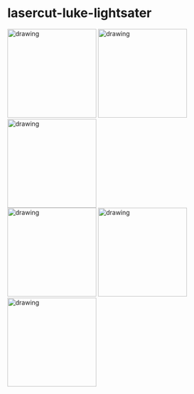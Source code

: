 # lasercut-luke-lightsater

<div>
  <span>
  <img src="https://lh3.googleusercontent.com/o5JJc61JiLgZcLMpGKH_HN7p9FJNB6dV0iqKNALLnac7a8JjHleLMjdD_IV5gUUqEeWk62VkudzCpFlyYkNtlONJGZWbF8jbVJRPVfMMt0rtGW-aAusSfYiAPTYiE0KuQU1DyvQt2w=s915-no" alt="drawing" width="200"/>
  </span>
  <span>
  <img src="https://lh3.googleusercontent.com/Ot-PGdkVqfMzaOKD8eXzMex0EkHQJ6ZXXE9e34uYBkaxr7FkvMJDudv4XM0xdlkIStbkzuOZlzLi2ems1-CgvSe19dy9SWNyXUAPXtDosDVVAbAbFnBVw9LbIJ5NVunuaIlp26_8pmQWBqveKYZVlGN7wsVO9BpijjFb__EvWJ6JNNO4JsEQL89FFzte4reuypJZUVuuUOvSXCO-1KI4jcMLhhVadd3Se1L88SNigs9G9VBTmsBrC55Rc1vrMWZSDOPkpOYn52HsN3KxEYv7zZJzjjvhIt6dLXuVd3DNTvjzt29dBcxb5GzqceFgkZcSaoaGKVYAFwELOu9FtSsv_gbMaOjzi78Tep3Qgr8RbXX1mnA7AJZPwQHGEV36LRPzchz0VZ1nr1oAvPUYz5VIOYzRmM0RZQjle_jyAhEwgUQhmqxGoyWF0YtVCM-X1HKBbh9U2j7zsQosvpHk6yy-vctQJsk0RK5lSnCrxBsSVV5Up-OEqR3VRxaIlnBgIqEy6Ib9O_8x_5775rHXPOQDha9fTIjKbp9q1TUKJBsfSP5Wl6EytfxqCKlhXcvBmTcap4uXiO_oB9vxFcXmj3hL2f2VLrNL8l3TMYBvNInkHT04AeOTlyWAJtN74lkylRILghtD8zvXGV3YZpPI93Kq5hPvOma7HIv1quytd7IBBvqQHsE87dM-81cMvyufIs6o3PH81Qwli5Y4bYUmBmyoP-wH=s915-no" alt="drawing" width="200"/>
  </span>
  <span>
  <img src="https://lh3.googleusercontent.com/cL3qiWPxysv2CJ8ZKaI73qeplpiRXeTRc5y03Ybm7bUYlNB3Dg9fh0Fvfp_ghySXSY44MWhxqvEd-fua766Rrw7Q05cw3p2_iN7xFJQUCVl41r17AUwenNM0damknM7WYpJetj3Qam-jEfTXugZhyYeLjSzOO3PlpoFmq18CmOpZWgZzDvhbym5oNX1waeISybUZ0Gz7Bt-pHvpUzYWjZYSiZJA1Lw0WUeUHQUMWYhM67QPYIRUTos_cVkaDuRr9dbt8pThxO2QK5UoVQsoXVch6KuaJLJoFtbD3XF15nc7M_pqi_nytOVugJcwTzpscQZzzdAAn9n67uApJAJFCqlsE9YTEq_ly87PpTFoE1t7KurXaCcQzExSyzqv80z5__y_Be4USZZthjQsrQYMo0JFyucBTOEHApMEBVTKFdD8LrP6obHMYpzn3k39AlN4IygowNNs0_Gf68R4jHHvnK5lhB_caWpNbCbM2Rho6ZBKmUYmKPbdVYtrJ4tV3rNwtzSd7StEBPnPrHCtZnPrkhYE0RSrGLZAxVOi-DhhLtzAhC8zbIKRx3KKG7qweUYWQMp7OplGdBMwFkxFuO6-dPmkTnki2Mn6q2IigeMz3IoO6Q0wSRlpfYbtQck678z7NVwh-HA5zp26WWapo4tPFLGhHD2LdAfop9oq_MguWpGJAi1CBat3jaziXxO0ScOJjDRHtzspVs2BKrDNuHF6oxzEp=s915-no" alt="drawing" width="200"/>
  </span>
</div>
  <span>
      <img src="https://lh3.googleusercontent.com/ScDZsH87kJrDzyCIXV-WY3mm1sG8_ZdHX2E1VKkEAbD8Puyoe672P5Qvo6YcAraP4AnnO6wOh9Gf20maHTJTHXG7kwACEhKkJszjky9jNHylvesM2GHBINuUhf7XDYOrD1LST76aZ28J7eI9V-W6S04GdUOFUZIIW-KY9BPHKoTGjmJrlYp-M-HUI9Cg6B7QdtVNjcTulN4RKOkrXCMcz6EWuBo-3Ns1WblXGwGALxIclJ76LhT3EgS95j2gGKHG98hj7Egn_SsGQ1w-DUKDbNXy-pBsFfruTgooW1RqHgTN7xx45FPV5_xSaOnlqwIMdc9K8aOuJvsOkD0I0dQo_lCQLuJR2grKxhnNx6tqMTmY2-3IzGCfC8fptujs1ztPWnH-zxcba4Fxgm4dnhCom9lhTcpz-rtakEIqBDvR0X_Jj_7_VRg72bp9hxmbp_6HEhS73yamcZId3hlH-eLFsYIHbD03geMckboD144XHAE3NWwq9nSO8ppfkYiOeedIn8jg1dfhZnI6KSdNROHb_cnJOBGiDqt_qHMR4tUXfvJaw7MHkvWaqgI7LwTUTk3X9yO4pBJFNW-RntR8e76U3KKctLwA8fIu7ODSqpRNYxH0XUSSU0HMp4B_XJXGQDsSfwi9pRUzNehP6goeb1NDcW0nKiGTiJKcDIWDTdcaGHveXzzxgyrw71nStPixlMoi6TJrQlo2SaCTBszxRZirJcYd=w686-h914-no" alt="drawing" width="200"/>
  </span>
  <span>
      <img src="https://lh3.googleusercontent.com/dlf2kJY0KtiqYYLWXcFiK4Bs_yBSE0XEc0JLIASb1_NG1wLkEtfIrGsVxSo2j3Zep8_ug6GovXmrVdy9OLdtz-WxxznfBSZu0MBZ3fW1OYLYoz77c0irdd6oE0naCJCZU0tozQ-OHqfHOKLw6G-MCTF9ZtpuZRxHMqCpCDgcMVlMfWNvzAUSwPRv_rB7_NG70PRDBvYCb2AmF-pWl5YWBguVw0DulVzu_CAt7_wMzUYbQAnndUpsysVidJnguhz9EVfKfsHQD1KNilpCPb2iX67Hnrlfl-s-Sdb_Mo38_zHHIngvvn87HvDVi-PjefaUr8wDP_Cp0KdD20Dm9v4dpMtv9sdICdvAu9CfU9TDgZonC2MUMLoNGu0xpOctmIl_bk1zcOodh0pUfxQP-82Fv544TQkTqEqJqhUkur4rw99nVqL7WHBtzAi87SVUlYycJarWR9y7_eyBc3a86VnVWTflMjaLOomFG31Nbx5-4ejrFqZ7dyLXS48Vl6ILENouccegzh3qeR0iL3Sptjx-MUXvnEV8RfuofryjwaPhti9lvKAj9mZZ5QT03WZrGmBwIU0wpJiGj6ngsQnkPEkpckLdw1zk-eRaXCE3M6QBNBV586EPHkZMj-ieRQYyq0z42EpMOcY00ZFwjV2iQWpRWGzTgKuX7QFpYc4cnzoC_62ai-_r1QTkcDClJTIxcd27llOAHhz_j7mKfMVgO9bRYi9O=s915-no" alt="drawing" width="200"/>
  </span>
  <span>
      <img src="https://lh3.googleusercontent.com/BZaRJ6jyqZwHHGtiG8-EM99mIUOHKRPVmrsK7o9R9wi5ZTtSEBWYA9G_YYzYdzu_rY6HFccg23togjQbIPchizGrW-y-Yz23Y32_3xaDFlGwV1qBiK0EOPFojzEXvqHLOho-hnDK-KYhXFeRZMpSi8YWtsGrD84brYJksSJ8VTJ7eoUmJxHlkaX9LnMutFe0oz3TSAGyMriMPta3BOhH-b26RT0RwfBic28s02kF9P4eO12TOezZACCNx8CspiH2gOVQ7r_SMTeMaVPyspyCRT0b0k1LNTZ099fP4QcfhGYRAurwawoj93L4bwXP2jAmxFg5fKEr2sY_0O8CBFaUK0VJdem-TEU2SGPXeJ4dB_z56ITVxLBuYCF1-XqUHHPOpZ6P-BIypneGOvaKhjt7sw5SuGO-mUtaw9xKPXoS188GmPHqZFWeKj9ZLNg6PEi6SaDHLVB6HK6h872BNaEEq3NSz-fI6vC0y02JwYo3IfQL5poaGefw9nk2yLtIW9GQsbijyuvfDQqDIjA7dSAkK7pTKNS0nWEWIzmVS16_zcWcc5yQALjUPjUnjbFACoI3r8EwCr-3XVJGUUFuvV2JzmWIeAYZiA_lWLy4qIwJ9iVaUU_S1rDyXbE1Gta-OWI2J35rq9Q8vzM8K_5QyIYalzxPAy2DbB1qNIkVW1S6N9zqP5dh0F_Xe8fGx94js5LkYWh_QddfJZrpIthCZWNlJJTD=w686-h914-no" alt="drawing" width="200"/>
  </span>
</div>

<script src="https://embed.github.com/view/3d/Clemaul/lasercut-luke-lightsater/blob/master/stl/AssemblageV3.STL"></script>
